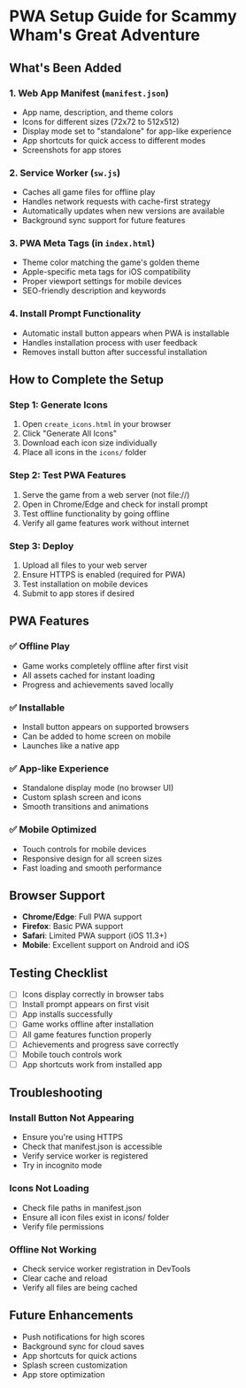 # PWA Setup Guide for Scammy Wham's Great Adventure

## What's Been Added

### 1. Web App Manifest (`manifest.json`)
- App name, description, and theme colors
- Icons for different sizes (72x72 to 512x512)
- Display mode set to "standalone" for app-like experience
- App shortcuts for quick access to different modes
- Screenshots for app stores

### 2. Service Worker (`sw.js`)
- Caches all game files for offline play
- Handles network requests with cache-first strategy
- Automatically updates when new versions are available
- Background sync support for future features

### 3. PWA Meta Tags (in `index.html`)
- Theme color matching the game's golden theme
- Apple-specific meta tags for iOS compatibility
- Proper viewport settings for mobile devices
- SEO-friendly description and keywords

### 4. Install Prompt Functionality
- Automatic install button appears when PWA is installable
- Handles installation process with user feedback
- Removes install button after successful installation

## How to Complete the Setup

### Step 1: Generate Icons
1. Open `create_icons.html` in your browser
2. Click "Generate All Icons"
3. Download each icon size individually
4. Place all icons in the `icons/` folder

### Step 2: Test PWA Features
1. Serve the game from a web server (not file://)
2. Open in Chrome/Edge and check for install prompt
3. Test offline functionality by going offline
4. Verify all game features work without internet

### Step 3: Deploy
1. Upload all files to your web server
2. Ensure HTTPS is enabled (required for PWA)
3. Test installation on mobile devices
4. Submit to app stores if desired

## PWA Features

### ✅ Offline Play
- Game works completely offline after first visit
- All assets cached for instant loading
- Progress and achievements saved locally

### ✅ Installable
- Install button appears on supported browsers
- Can be added to home screen on mobile
- Launches like a native app

### ✅ App-like Experience
- Standalone display mode (no browser UI)
- Custom splash screen and icons
- Smooth transitions and animations

### ✅ Mobile Optimized
- Touch controls for mobile devices
- Responsive design for all screen sizes
- Fast loading and smooth performance

## Browser Support

- **Chrome/Edge**: Full PWA support
- **Firefox**: Basic PWA support
- **Safari**: Limited PWA support (iOS 11.3+)
- **Mobile**: Excellent support on Android and iOS

## Testing Checklist

- [ ] Icons display correctly in browser tabs
- [ ] Install prompt appears on first visit
- [ ] App installs successfully
- [ ] Game works offline after installation
- [ ] All game features function properly
- [ ] Achievements and progress save correctly
- [ ] Mobile touch controls work
- [ ] App shortcuts work from installed app

## Troubleshooting

### Install Button Not Appearing
- Ensure you're using HTTPS
- Check that manifest.json is accessible
- Verify service worker is registered
- Try in incognito mode

### Icons Not Loading
- Check file paths in manifest.json
- Ensure all icon files exist in icons/ folder
- Verify file permissions

### Offline Not Working
- Check service worker registration in DevTools
- Clear cache and reload
- Verify all files are being cached

## Future Enhancements

- Push notifications for high scores
- Background sync for cloud saves
- App shortcuts for quick actions
- Splash screen customization
- App store optimization
